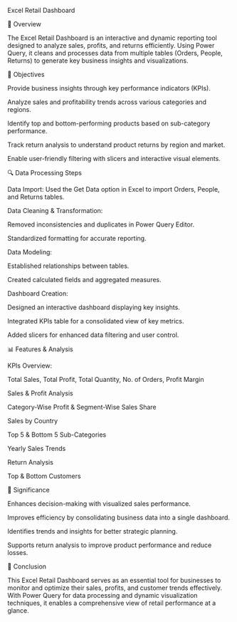 Excel Retail Dashboard

📌 Overview

The Excel Retail Dashboard is an interactive and dynamic reporting tool designed to analyze sales, profits, and returns efficiently. Using Power Query, it cleans and processes data from multiple tables (Orders, People, Returns) to generate key business insights and visualizations.

🎯 Objectives

Provide business insights through key performance indicators (KPIs).

Analyze sales and profitability trends across various categories and regions.

Identify top and bottom-performing products based on sub-category performance.

Track return analysis to understand product returns by region and market.

Enable user-friendly filtering with slicers and interactive visual elements.

🔍 Data Processing Steps

Data Import: Used the Get Data option in Excel to import Orders, People, and Returns tables.

Data Cleaning & Transformation:

Removed inconsistencies and duplicates in Power Query Editor.

Standardized formatting for accurate reporting.

Data Modeling:

Established relationships between tables.

Created calculated fields and aggregated measures.

Dashboard Creation:

Designed an interactive dashboard displaying key insights.

Integrated KPIs table for a consolidated view of key metrics.

Added slicers for enhanced data filtering and user control.

📊 Features & Analysis

KPIs Overview:

Total Sales, Total Profit, Total Quantity, No. of Orders, Profit Margin

Sales & Profit Analysis

Category-Wise Profit & Segment-Wise Sales Share

Sales by Country

Top 5 & Bottom 5 Sub-Categories

Yearly Sales Trends

Return Analysis

Top & Bottom Customers

📌 Significance

Enhances decision-making with visualized sales performance.

Improves efficiency by consolidating business data into a single dashboard.

Identifies trends and insights for better strategic planning.

Supports return analysis to improve product performance and reduce losses.

🏁 Conclusion

This Excel Retail Dashboard serves as an essential tool for businesses to monitor and optimize their sales, profits, and customer trends effectively. With Power Query for data processing and dynamic visualization techniques, it enables a comprehensive view of retail performance at a glance.
